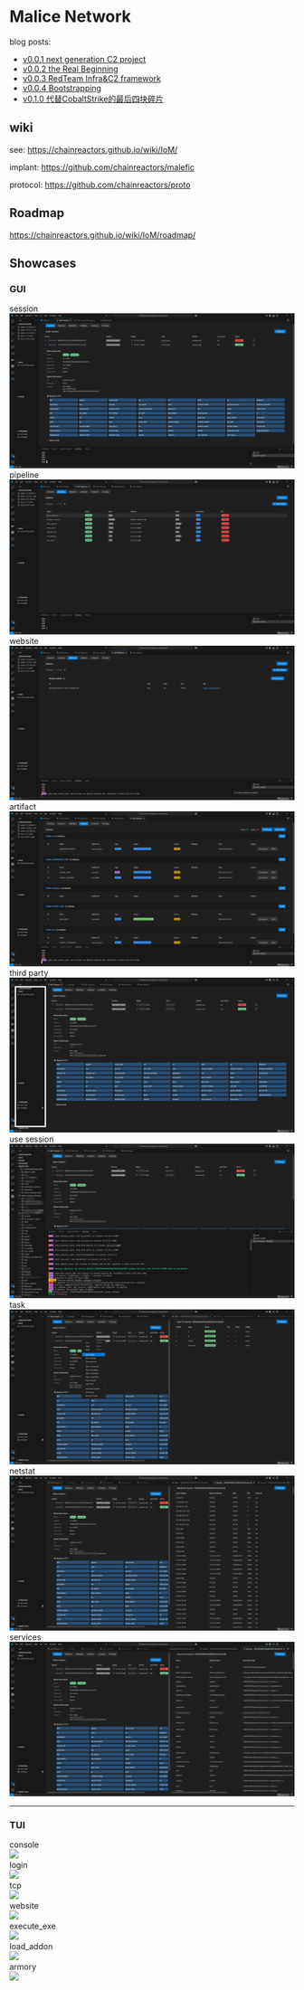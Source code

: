 # Malice Network

blog posts:

- [v0.0.1 next generation C2 project](https://chainreactors.github.io/wiki/blog/2024/08/16/%E4%B8%80%E4%B8%8B%E4%BB%A3c2%E8%AE%A1%E5%88%92-----internal-of-malice/)
- [v0.0.2 the Real Beginning](https://chainreactors.github.io/wiki/blog/2024/09/23/IoM_v0.0.2/)
- [v0.0.3 RedTeam Infra&C2 framework](https://chainreactors.github.io/wiki/blog/2024/11/20/IoM_v0.0.3/)
- [v0.0.4 Bootstrapping](https://chainreactors.github.io/wiki/blog/2025/01/02/IoM_v0.0.4/)
- [v0.1.0 代替CobaltStrike的最后四块碎片](https://chainreactors.github.io/wiki/blog/2025/04/14/IoM_v0.1.0/)

## wiki

see: https://chainreactors.github.io/wiki/IoM/

implant: https://github.com/chainreactors/malefic

protocol: https://github.com/chainreactors/proto

## Roadmap

https://chainreactors.github.io/wiki/IoM/roadmap/

## Showcases

### GUI
<summary>session</summary>
<img src="https://github.com/chainreactors/wiki/blob/master/docs/IoM/assets/session_gui.jpg"/>

<summary>pipeline</summary>
<img src="https://github.com/chainreactors/wiki/blob/master/docs/IoM/assets/pipeline_gui.png"/>

<summary>website</summary>
<img src="https://github.com/chainreactors/wiki/blob/master/docs/IoM/assets/website_gui.png"/>

<summary>artifact</summary>
<img src="https://github.com/chainreactors/wiki/blob/master/docs/IoM/assets/artifact_gui.png"/>

<summary>third party</summary>
<img src="https://github.com/chainreactors/wiki/blob/master/docs/IoM/assets/third_party_gui.png"/>

<summary>use session</summary>
<img src="https://github.com/chainreactors/wiki/blob/master/docs/IoM/assets/use_session_gui.png"/>

<summary>task</summary>
<img src="https://github.com/chainreactors/wiki/blob/master/docs/IoM/assets/task_gui.png"/>

<summary>netstat</summary>
<img src="https://github.com/chainreactors/wiki/blob/master/docs/IoM/assets/netstat_gui.png"/>

<summary>services</summary>
<img src="https://github.com/chainreactors/wiki/blob/master/docs/IoM/assets/services_gui.png"/>

------

### TUI

<summary>console</summary>
<img src="https://github.com/chainreactors/wiki/blob/master/docs/IoM/assets/completion.gif"/>

<summary>login</summary>
<img src="https://github.com/chainreactors/wiki/blob/master/docs/IoM/assets/login.gif"/>

<summary>tcp</summary>
<img src="https://github.com/chainreactors/wiki/blob/master/docs/IoM/assets/tcp.gif"/>

<summary>website</summary>
<img src="https://github.com/chainreactors/wiki/blob/master/docs/IoM/assets/website.gif"/>

<summary>execute_exe</summary>
<img src="https://github.com/chainreactors/wiki/blob/master/docs/IoM/assets/execute_exe.gif"/>

<summary>load_addon</summary>
<img src="https://github.com/chainreactors/wiki/blob/master/docs/IoM/assets/load_addon.gif"/>

<summary>armory</summary>
<img src="https://github.com/chainreactors/wiki/blob/master/docs/IoM/assets/armory.gif"/>

